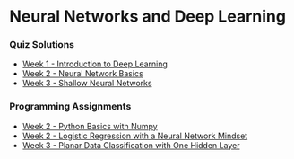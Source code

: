 # Neural Networks and Deep Learning

### Quiz Solutions

- [Week 1 - Introduction to Deep Learning](https://github.com/acelyavul/coursera_deep_learning/blob/main/1-Introduction%20to%20deep%20learning.md)
- [Week 2 - Neural Network Basics](https://github.com/acelyavul/coursera_deep_learning/blob/main/2-Neural%20Network%20Basics.md)
- [Week 3 - Shallow Neural Networks]()

### Programming Assignments

- [Week 2 - Python Basics with Numpy](https://github.com/acelyavul/coursera_deep_learning/blob/main/Python_Basics_with_Numpy.ipynb)
- [Week 2 - Logistic Regression with a Neural Network Mindset](https://github.com/acelyavul/coursera_deep_learning/blob/main/Logistic_Regression_with_a_Neural_Network_mindset.ipynb)
- [Week 3 - Planar Data Classification with One Hidden Layer]()
